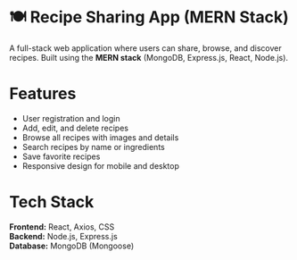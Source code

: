 
# 🍽 Recipe Sharing App (MERN Stack)

A full-stack web application where users can share, browse, and discover recipes. Built using the **MERN stack** (MongoDB, Express.js, React, Node.js).

 # Features
- User registration and login
- Add, edit, and delete recipes
- Browse all recipes with images and details
- Search recipes by name or ingredients
- Save favorite recipes
- Responsive design for mobile and desktop

 # Tech Stack
**Frontend:** React, Axios, CSS  
**Backend:** Node.js, Express.js  
**Database:** MongoDB (Mongoose)  
